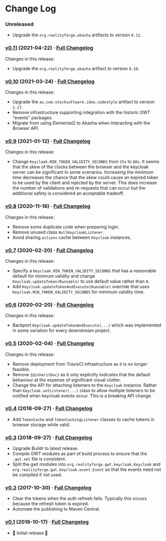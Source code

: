 # Change Log

### Unreleased

* Upgrade the `org.realityforge.akasha` artifacts to version `0.12`.

### [v0.11](https://github.com/realityforge/gwt-keycloak/tree/v0.11) (2021-04-22) · [Full Changelog](https://github.com/spritz/spritz/compare/v0.10...v0.11)

Changes in this release:

* Upgrade the `org.realityforge.akasha` artifact to version `0.10`.

### [v0.10](https://github.com/realityforge/gwt-keycloak/tree/v0.10) (2021-03-24) · [Full Changelog](https://github.com/realityforge/gwt-keycloak/compare/v0.9...v0.10)

Changes in this release:

* Upgrade the `au.com.stocksoftware.idea.codestyle` artifact to version `1.17`.
* Remove infrastructure supporting integration with the historic GWT "events" packages.
* Migrate from using Elemental2 to Akasha when interacting with the Browser API.

### [v0.9](https://github.com/realityforge/gwt-keycloak/tree/v0.9) (2021-01-12) · [Full Changelog](https://github.com/realityforge/gwt-keycloak/compare/v0.8...v0.9)

Changes in this release:

* Change `Keycloak.MIN_TOKEN_VALIDITY_SECONDS` from `15s` to `60s`. It seems that the skew of the clocks between the browser and the keycloak server can be significant in some scenarios. Increasing the minimum time decreases the chance that the skew could cause an expired token to be used by the client and rejected by the server. This does increase the number of validations and re-requests that can occur but the additional safety is considered an acceptable tradeoff.

### [v0.8](https://github.com/realityforge/gwt-keycloak/tree/v0.8) (2020-11-16) · [Full Changelog](https://github.com/realityforge/gwt-keycloak/compare/v0.7...v0.8)

Changes in this release:

* Remove some duplicate code when preparing login.
* Remove unused class `NullKeycloakListener`.
* Avoid sharing `actions` cache between `Keycloak` instances.

### [v0.7](https://github.com/realityforge/gwt-keycloak/tree/v0.7) (2020-02-20) · [Full Changelog](https://github.com/realityforge/gwt-keycloak/compare/v0.6...v0.7)

Changes in this release:

* Specify a `Keycloak.MIN_TOKEN_VALIDITY_SECONDS` that has a reasonable default for minimum validity and change `Keycloak.updateToken(Runnable)` to use default value rather than `0`.
* Add `Keycloak.updateTokenAndExecute(Runnable)` override that uses `Keycloak.MIN_TOKEN_VALIDITY_SECONDS` for minimum validity time.

### [v0.6](https://github.com/realityforge/gwt-keycloak/tree/v0.6) (2020-02-20) · [Full Changelog](https://github.com/realityforge/gwt-keycloak/compare/v0.5...v0.6)

Changes in this release:

* Backport `Keycloak.updateTokenAndExecute(...)` which was implemented in some variation for every downstream project.

### [v0.5](https://github.com/realityforge/gwt-keycloak/tree/v0.5) (2020-02-04) · [Full Changelog](https://github.com/realityforge/gwt-keycloak/compare/v0.4...v0.5)

Changes in this release:

* Remove deployment from TravisCI infrastructure as it is no longer feasible.
* Remove `{@inheritDoc}` as it only explicitly indicates that the default behaviour at the expense of significant visual clutter.
* Change the API for attaching listeners to the `Keycloak` instance. Rather than `Keycloak.setListener(...)` class to allow multiple listeners to be notified when keycloak events occur. This is a breaking API change.

### [v0.4](https://github.com/realityforge/gwt-keycloak/tree/v0.4) (2018-09-27) · [Full Changelog](https://github.com/realityforge/gwt-keycloak/compare/v0.3...v0.4)

* Add `TokenCache` and `TokenCachingListener` classes to cache tokens in browser storage while valid.

### [v0.3](https://github.com/realityforge/gwt-keycloak/tree/v0.3) (2018-09-27) · [Full Changelog](https://github.com/realityforge/gwt-keycloak/compare/v0.2...v0.3)

* Upgrade Buildr to latest release.
* Compile GWT modules as part of build process to ensure that the `.gwt.xml` file is consistent.
* Split the gwt modules into `org.realityforge.gwt.keycloak.Keycloak` and
  `org.realityforge.gwt.keycloak.event.Event` so that the events need not be compiled if not used.

### [v0.2](https://github.com/realityforge/gwt-keycloak/tree/v0.2) (2017-10-30) · [Full Changelog](https://github.com/realityforge/gwt-keycloak/compare/v0.1...v0.2)

* Clear the tokens when the auth refresh fails. Typically this occurs because the refresh token is expired.
* Automate the publishing to Maven Central.

### [v0.1](https://github.com/realityforge/gwt-keycloak/tree/v0.1) (2016-10-17) · [Full Changelog](https://github.com/realityforge/gwt-keycloak/compare/19886f6367309d0e84d03424b3dc5b6b98e77669...v0.1)

* ‎🎉 Initial release ‎🎉
